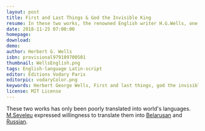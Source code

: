 ```yaml
---
layout: post
title: First and Last Things & God the Invisible King
resume: In these two works, the renowned English writer H.G.Wells, one of the “fathers of science fiction”, covers philosohical questions. In the first one, “First and Last Things”, the author analyzes the reliability of the senses and the mind in the business of perception. This analysis leads him to the assertion of his most comprehensive beliefs. Those conciliate so fiercely incommensurable views as the practical solipsism of Max Stirner and the kenosis asceticism of the Slavophiles (a.k.a. “sobornost”). He transfigures basic biological and Christian motivations to produce extensive guidelines on warfare, sex and marriage relations, life, death and God. The relation between the society and the Latter is the subject of the second book, “God the Invisibla King”. The labours of H.G.Wells foreran many intellectual developments of the XX century, e.g. the Mamleyev's Metaphysical Circle — Mamleyev, Sapgir, Yerofeyev, Dzhemal.
date: 2018-11-25 07:00:00
homepage: 
download: 
demo: 
author: Herbert G. Wells
isbn: provisional979109700501
thumbnail: WellsEnglish.png
tags: English·language Latin·script
editor: Éditions Vodary Paris
editorpic: vodaryColor.png
keywords: Herbert George Wells, First and last things, god the invisible king, confessions, intellectual history, max stirner
license: MIT License
---
```

These two works has only been poorly translated into world's languages. <a href="https://vodary.fias.fr/tag/belarusan%C2%B7language/">M.Seveleu</a> expressed willingness to translate them into <a href="https://vodary.fias.fr/tag/belarusan%C2%B7language/">Belarusan</a> and <a href="https://vodary.fias.fr/tag/russian%C2%B7language/">Russian</a>.
